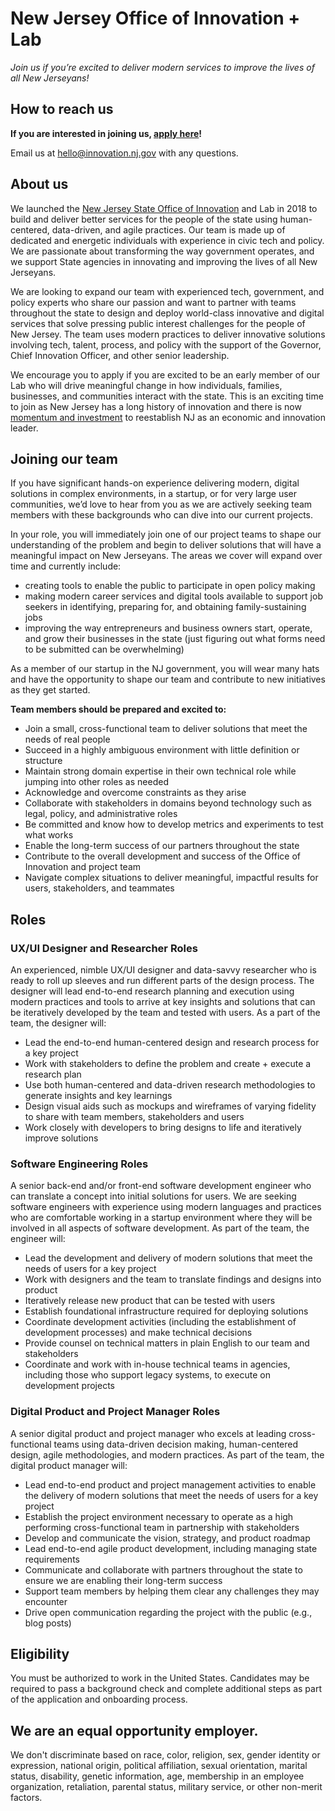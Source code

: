 # New Jersey Office of Innovation + Lab 
*Join us if you’re excited to deliver modern services to improve the lives of all New Jerseyans!*

## How to reach us

**If you are interested in joining us, [apply here](https://hire.withgoogle.com/public/jobs/innovatenjorg/view/P_AAAAAACAALrPiNVAOnCVPi?trackingTag=njGithub)!**

Email us at [hello@innovation.nj.gov](mailto:hello@innovation.nj.gov) with any questions.


## About us
We launched the [New Jersey State Office of Innovation](https://nj.gov/governor/news/news/562018/approved/20180813a.shtml) and Lab in 2018 to build and deliver better services for the people of the state using human-centered, data-driven, and agile practices. Our team is made up of dedicated and energetic individuals with experience in civic tech and policy. We are passionate about transforming the way government operates, and we support State agencies in innovating and improving the lives of all New Jerseyans.

We are looking to expand our team with experienced tech, government, and policy experts who share our passion and want to partner with teams throughout the state to design and deploy world-class innovative and digital services that solve pressing public interest challenges for the people of New Jersey. The team uses modern practices to deliver innovative solutions involving tech, talent, process, and policy with the support of the Governor, Chief Innovation Officer, and other senior leadership.
 
We encourage you to apply if you are excited to be an early member of our Lab who will drive meaningful change in how individuals, families, businesses, and communities interact with the state. This is an exciting time to join as New Jersey has a long history of innovation and there is now [momentum and investment](https://www.njeda.com/about/Public-Information/Economic-Plan) to reestablish NJ as an economic and innovation leader. 

## Joining our team

If you have significant hands-on experience delivering modern, digital solutions in complex environments, in a startup, or for very large user communities, we’d love to hear from you as we are actively seeking team members with these backgrounds who can dive into our current projects. 

In your role, you will immediately join one of our project teams to shape our understanding of the problem and begin to deliver solutions that will have a meaningful impact on New Jerseyans. The areas we cover will expand over time and currently include: 
- creating tools to enable the public to participate in open policy making
- making modern career services and digital tools available to support job seekers in identifying, preparing for, and obtaining family-sustaining jobs
- improving the way entrepreneurs and business owners start, operate, and grow their businesses in the state (just figuring out what forms need to be submitted can be overwhelming)

As a member of our startup in the NJ government, you will wear many hats and have the opportunity to shape our team and contribute to new initiatives as they get started. 

**Team members should be prepared and excited to:**

- Join a small, cross-functional team to deliver solutions that meet the needs of real people
- Succeed in a highly ambiguous environment with little definition or structure
- Maintain strong domain expertise in their own technical role while jumping into other roles as needed
- Acknowledge and overcome constraints as they arise
- Collaborate with stakeholders in domains beyond technology such as legal, policy, and administrative roles
- Be committed and know how to develop metrics and experiments to test what works
- Enable the long-term success of our partners throughout the state
- Contribute to the overall development and success of the Office of Innovation and project team
- Navigate complex situations to deliver meaningful, impactful results for users, stakeholders, and teammates 

## Roles

### UX/UI Designer and Researcher Roles
An experienced, nimble UX/UI designer and data-savvy researcher who is ready to roll up sleeves and run different parts of the design process. The designer will lead end-to-end research planning and execution using modern practices and tools to arrive at key insights and solutions that can be iteratively developed by the team and tested with users. As a part of the team, the designer will:
- Lead the end-to-end human-centered design and research process for a key project
- Work with stakeholders to define the problem and create + execute a research plan 
- Use both human-centered and data-driven research methodologies to generate insights and key learnings
- Design visual aids such as mockups and wireframes of varying fidelity to share with team members, stakeholders and users
- Work closely with developers to bring designs to life and iteratively improve solutions

### Software Engineering Roles
A senior back-end and/or front-end software development engineer who can translate a concept into initial solutions for users. We are seeking software engineers with experience using modern languages and practices who are comfortable working in a startup environment where they will be involved in all aspects of software development. As part of the team, the engineer will:
- Lead the development and delivery of modern solutions that meet the needs of users for a key project
- Work with designers and the team to translate findings and designs into product
- Iteratively release new product that can be tested with users 
- Establish foundational infrastructure required for deploying solutions
- Coordinate development activities (including the establishment of development processes) and make technical decisions
- Provide counsel on technical matters in plain English to our team and stakeholders
- Coordinate and work with in-house technical teams in agencies, including those who support legacy systems, to execute on development projects

### Digital Product and Project Manager Roles
A senior digital product and project manager who excels at leading cross-functional teams using data-driven decision making, human-centered design, agile methodologies, and modern practices. As part of the team, the digital product manager will:
- Lead end-to-end product and project management activities to enable the delivery of modern solutions that meet the needs of users for a key project
- Establish the project environment necessary to operate as a high performing cross-functional team in partnership with stakeholders
- Develop and communicate the vision, strategy, and product roadmap 
- Lead end-to-end agile product development, including managing state requirements
- Communicate and collaborate with partners throughout the state to ensure we are enabling their long-term success
- Support team members by helping them clear any challenges they may encounter
- Drive open communication regarding the project with the public (e.g., blog posts)


## Eligibility
You must be authorized to work in the United States. Candidates may be required to pass a background check and complete additional  steps as part of the application and onboarding process.


## We are an equal opportunity employer. 
We don't discriminate based on race, color, religion, sex, gender identity or expression, national origin, political affiliation, sexual orientation, marital status, disability, genetic information, age, membership in an employee organization, retaliation, parental status, military service, or other non-merit factors.
